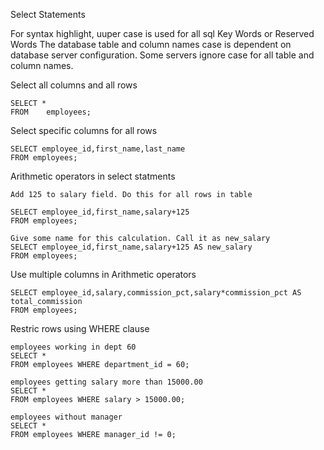 Select Statements

For syntax highlight, uuper case is used for all sql Key Words or Reserved Words
The database table and column names case is dependent on database server configuration.
Some servers ignore case for all table and column names.

Select all columns and all rows

	SELECT *
	FROM	employees;


Select specific columns for all rows

	SELECT employee_id,first_name,last_name
	FROM employees;


Arithmetic operators in select statments
	
	Add 125 to salary field. Do this for all rows in table
	
	SELECT employee_id,first_name,salary+125
	FROM employees;

	Give some name for this calculation. Call it as new_salary
	SELECT employee_id,first_name,salary+125 AS new_salary
	FROM employees;
	
Use multiple columns in Arithmetic operators

	SELECT employee_id,salary,commission_pct,salary*commission_pct AS total_commission
	FROM employees;

Restric rows using WHERE clause

	employees working in dept 60
	SELECT *
	FROM employees WHERE department_id = 60;
	
	employees getting salary more than 15000.00
	SELECT *
	FROM employees WHERE salary > 15000.00;
	
	employees without manager
	SELECT *
	FROM employees WHERE manager_id != 0;	



